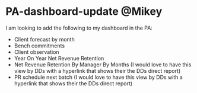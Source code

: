 # PA-dashboard-update @Mikey
I am looking to add the following to my dashboard in the PA:
- Client forecast by month 
- Bench commitments
- Client observation
- Year On Year Net Revenue Retention
- Net Revenue Retention By Manager By Months (I would love to have this view by DDs with a hyperlink that shows their the DDs direct report)
- PR schedule next batch (I would love to have this view by DDs with a hyperlink that shows their the DDs direct report)
